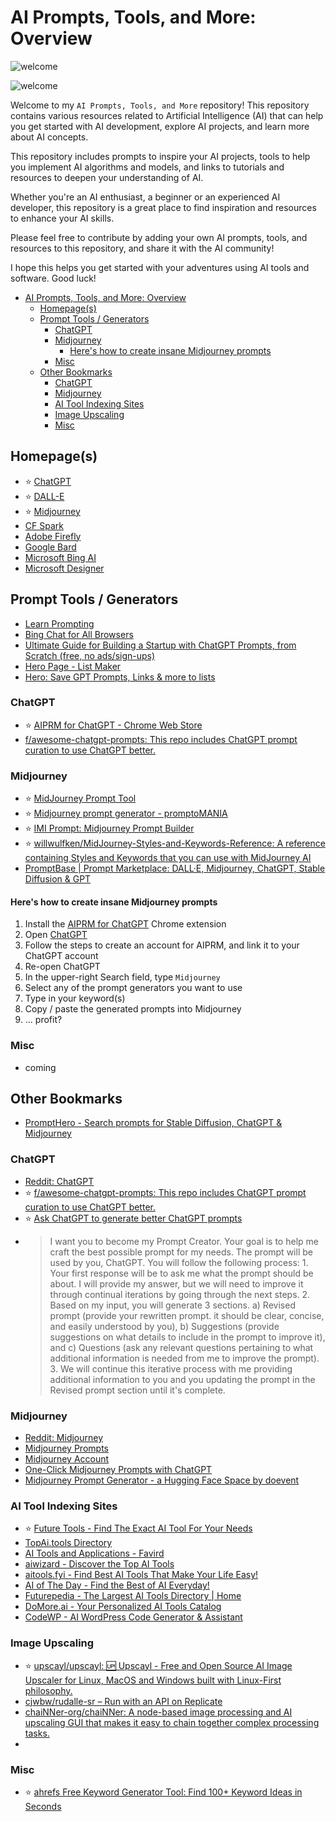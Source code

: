 # AI Prompts, Tools, and More: Overview

![welcome](https://user-images.githubusercontent.com/13595375/229890742-8e855679-8627-4bd1-9281-69d4200a8775.png)

![welcome](https://user-images.githubusercontent.com/13595375/229891917-83d5179c-2953-4718-bf8c-84b60fd9bd5d.gif)

Welcome to my `AI Prompts, Tools, and More` repository! This repository contains various resources related to Artificial Intelligence (AI) that can help you get started with AI development, explore AI projects, and learn more about AI concepts.

This repository includes prompts to inspire your AI projects, tools to help you implement AI algorithms and models, and links to tutorials and resources to deepen your understanding of AI.

Whether you're an AI enthusiast, a beginner or an experienced AI developer, this repository is a great place to find inspiration and resources to enhance your AI skills.

Please feel free to contribute by adding your own AI prompts, tools, and resources to this repository, and share it with the AI community!

I hope this helps you get started with your adventures using AI tools and software. Good luck!

- [AI Prompts, Tools, and More: Overview](#ai-prompts-tools-and-more-overview)
  - [Homepage(s)](#homepages)
  - [Prompt Tools / Generators](#prompt-tools--generators)
    - [ChatGPT](#chatgpt)
    - [Midjourney](#midjourney)
      - [Here's how to create insane Midjourney prompts](#heres-how-to-create-insane-midjourney-prompts)
    - [Misc](#misc)
  - [Other Bookmarks](#other-bookmarks)
    - [ChatGPT](#chatgpt-1)
    - [Midjourney](#midjourney-1)
    - [AI Tool Indexing Sites](#ai-tool-indexing-sites)
    - [Image Upscaling](#image-upscaling)
    - [Misc](#misc-1)

## Homepage(s)

- ⭐ [ChatGPT](https://chat.openai.com/chat)
- ⭐ [DALL-E](https://labs.openai.com/)
- ⭐ [Midjourney](https://www.midjourney.com/)
- [CF Spark](creative-fabrica-spark)
- [Adobe Firefly](https://firefly.adobe.com)
- [Google Bard](https://bard.google.com/)
- [Microsoft Bing AI](https://www.bing.com/new)
- [Microsoft Designer](https://designer.microsoft.com/)

## Prompt Tools / Generators

- [Learn Prompting](https://learnprompting.org/)
- [Bing Chat for All Browsers](https://chrome.google.com/webstore/detail/bing-chat-for-all-browser/jofbglonpbndadajbafmmaklbfbkggpo)
- [Ultimate Guide for Building a Startup with ChatGPT Prompts, from Scratch (free, no ads/sign-ups)](https://www.reddit.com/r/ChatGPT/comments/12gjp5b/ultimate_guide_for_building_a_startup_with/)
- [Hero Page - List Maker](https://hero.page/)
- [Hero: Save GPT Prompts, Links & more to lists](https://chrome.google.com/webstore/detail/hero-save-gpt-prompts-lin/mdlfcfindgklmnfjjbeemlhgplfmkame)

### ChatGPT

- ⭐ [AIPRM for ChatGPT - Chrome Web Store](https://chrome.google.com/webstore/detail/aiprm-for-chatgpt/ojnbohmppadfgpejeebfnmnknjdlckgj)
- [f/awesome-chatgpt-prompts: This repo includes ChatGPT prompt curation to use ChatGPT better.](https://github.com/f/awesome-chatgpt-prompts)

### Midjourney

- ⭐ [MidJourney Prompt Tool](https://prompt.noonshot.com/)
- ⭐ [Midjourney prompt generator - promptoMANIA](https://promptomania.com/midjourney-prompt-builder/)
- ⭐ [IMI Prompt: Midjourney Prompt Builder](https://www.imiprompt.com/builder)
- ⭐ [willwulfken/MidJourney-Styles-and-Keywords-Reference: A reference containing Styles and Keywords that you can use with MidJourney AI](https://github.com/willwulfken/MidJourney-Styles-and-Keywords-Reference)
- [PromptBase | Prompt Marketplace: DALL·E, Midjourney, ChatGPT, Stable Diffusion & GPT](https://promptbase.com/)
#### Here's how to create insane Midjourney prompts

1. Install the [AIPRM for ChatGPT](https://chrome.google.com/webstore/detail/aiprm-for-chatgpt/ojnbohmppadfgpejeebfnmnknjdlckgj) Chrome extension
2. Open [ChatGPT](https://chat.openai.com/chat)
3. Follow the steps to create an account for AIPRM, and link it to your ChatGPT account
4. Re-open ChatGPT
5. In the upper-right Search field, type `Midjourney`
6. Select any of the prompt generators you want to use
7. Type in your keyword(s)
8. Copy / paste the generated prompts into Midjourney
9. ... profit?
### Misc

- coming

## Other Bookmarks

- [PromptHero - Search prompts for Stable Diffusion, ChatGPT & Midjourney](https://prompthero.com/)

### ChatGPT

- [Reddit: ChatGPT](https://www.reddit.com/r/ChatGPT/)
- ⭐ [f/awesome-chatgpt-prompts: This repo includes ChatGPT prompt curation to use ChatGPT better.](https://github.com/f/awesome-chatgpt-prompts)
- ⭐ [Ask ChatGPT to generate better ChatGPT prompts](https://www.skool.com/chatgpt/promptgenerator?p=1e5ede93)
- > I want you to become my Prompt Creator. Your goal is to help me craft the best possible prompt for my needs. The prompt will be used by you, ChatGPT. You will follow the following process: 1. Your first response will be to ask me what the prompt should be about. I will provide my answer, but we will need to improve it through continual iterations by going through the next steps. 2. Based on my input, you will generate 3 sections. a) Revised prompt (provide your rewritten prompt. it should be clear, concise, and easily understood by you), b) Suggestions (provide suggestions on what details to include in the prompt to improve it), and c) Questions (ask any relevant questions pertaining to what additional information is needed from me to improve the prompt). 3. We will continue this iterative process with me providing additional information to you and you updating the prompt in the Revised prompt section until it's complete.
### Midjourney

- [Reddit: Midjourney](https://www.reddit.com/r/midjourney/)
- [Midjourney Prompts](https://docs.midjourney.com/docs/prompts)
- [Midjourney Account](https://www.midjourney.com/account/)
- [One-Click Midjourney Prompts with ChatGPT](https://medium.com/@charles-ross/one-click-midjourney-prompts-with-chatgpt-844e157d9792)
- [Midjourney Prompt Generator - a Hugging Face Space by doevent](https://huggingface.co/spaces/doevent/prompt-generator)
### AI Tool Indexing Sites

- ⭐ [Future Tools - Find The Exact AI Tool For Your Needs](https://www.futuretools.io/)
- [TopAi.tools Directory](https://topai.tools/)
- [AI Tools and Applications - Favird](https://favird.com/l/ai-tools-and-applications)
- [aiwizard - Discover the Top AI Tools](https://www.aiwizard.ai/)
- [aitools.fyi - Find Best AI Tools That Make Your Life Easy!](https://aitools.fyi/)
- [AI of The Day - Find the Best of AI Everyday!](https://aioftheday.com/)
- [Futurepedia - The Largest AI Tools Directory | Home](https://www.futurepedia.io/)
- [DoMore.ai - Your Personalized AI Tools Catalog](https://domore.ai/)
- [CodeWP - AI WordPress Code Generator & Assistant](https://codewp.ai/)

### Image Upscaling

- ⭐ [upscayl/upscayl: 🆙 Upscayl - Free and Open Source AI Image Upscaler for Linux, MacOS and Windows built with Linux-First philosophy.](https://github.com/upscayl/upscayl)
- [cjwbw/rudalle-sr – Run with an API on Replicate](https://replicate.com/cjwbw/rudalle-sr)
- [chaiNNer-org/chaiNNer: A node-based image processing and AI upscaling GUI that makes it easy to chain together complex processing tasks.](https://github.com/chaiNNer-org/chaiNNer)
- 
### Misc

- ⭐ [ahrefs Free Keyword Generator Tool: Find 100+ Keyword Ideas in Seconds](https://ahrefs.com/keyword-generator)
